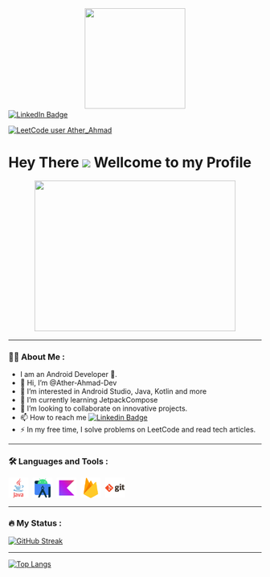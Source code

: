 <div id="header" align="center">
  <img src="https://i.giphy.com/media/v1.Y2lkPTc5MGI3NjExa21qcWRiZXU5cWRvemFhYXhjY2lpcnlvZTZvYm5lNGFnMWZjd3FibSZlcD12MV9pbnRlcm5hbF9naWZfYnlfaWQmY3Q9Zw/HzPtbOKyBoBFsK4hyc/giphy.gif" width="200" height="200" >
</div>

<div id="badges">
  <a href="https://www.linkedin.com/in/ather-ahmad-android-developer/">
  <img src="https://img.shields.io/badge/LinkedIn-blue?style=for-the-badge&logo=linkedin&logoColor=white" alt="LinkedIn Badge"/>
  </a>
</div>

[![LeetCode user Ather_Ahmad](https://img.shields.io/badge/dynamic/json?style=for-the-badge&labelColor=black&color=%23ffa116&label=Solved&query=solvedOverTotal&url=https%3A%2F%2Fleetcode-badge.vercel.app%2Fapi%2Fusers%2FAther_Ahmad&logo=leetcode&logoColor=yellow)](https://leetcode.com/Ather_Ahmad/) 

<h1>
  Hey There
  <img src="https://media.giphy.com/media/hvRJCLFzcasrR4ia7z/giphy.gif" width="30px"/>
  Wellcome to my Profile
</h1>

<div align="center">
  <img src="https://i.giphy.com/media/v1.Y2lkPTc5MGI3NjExYTZrem82Z3E1YXd3bWJ1dHB1dm5wMG1zNzM5NTlvNWY4NHM1cXVxaSZlcD12MV9pbnRlcm5hbF9naWZfYnlfaWQmY3Q9cw/wU5GXcDhwLDO7bcKvP/giphy.gif" width="400" height="300"/>
</div>

---

### 👨‍🍳 About Me : 
- I am an Android Developer 📱.
- 👋 Hi, I’m @Ather-Ahmad-Dev
- 👀 I’m interested in Android Studio, Java, Kotlin and more
- 🌱 I’m currently learning JetpackCompose
- 💞️ I’m looking to collaborate on innovative projects.
- 📫 How to reach me [![Linkedin Badge](https://img.shields.io/badge/-LinkedIn-blue?style=flat&logo=Linkedin&logoColor=white)]("https://www.linkedin.com/in/ather-ahmad-android-developer/") 
- ⚡ In my free time, I solve problems on LeetCode and read tech articles.

---
### :hammer_and_wrench: Languages and Tools :

<div>
  <img src="https://github.com/devicons/devicon/blob/master/icons/java/java-original-wordmark.svg" title="Java" alt="Java" width="40" height="40"/>&nbsp;
  <img src="https://github.com/devicons/devicon/blob/master/icons/androidstudio/androidstudio-original.svg" title="Android Studio" alt="Android Studio" width="40" height="40"/>&nbsp;
  <img src="https://github.com/devicons/devicon/blob/master/icons/kotlin/kotlin-original.svg" title="Kotlin" alt="Kotlin" width="40" height="40"/>&nbsp;
  <img src="https://github.com/devicons/devicon/blob/master/icons/firebase/firebase-original.svg" title="Fire Base" alt="Fire Base" width="40" height="40"/>&nbsp;
  <img src="https://github.com/devicons/devicon/blob/master/icons/git/git-original-wordmark.svg" title="Git" **alt="Git" width="40" height="40"/>
</div>

---
### 🔥 My Status :
[![GitHub Streak](http://github-readme-streak-stats.herokuapp.com?user=ather-ahmad-dev&theme=dark&background=000000)](https://git.io/streak-stats)

---
[![Top Langs](https://github-readme-stats.vercel.app/api/top-langs/?username=ather-ahmad-dev&layout=compact&theme=vision-friendly-dark)](https://github.com/anuraghazra/github-readme-stats)

